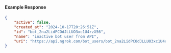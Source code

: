 <!-- Code generated for API Clients. DO NOT EDIT. -->

#### Example Response

```json
{
	"active": false,
	"created_at": "2024-10-17T20:26:51Z",
	"id": "bot_2na2LidPCOdJLLUO3xc1U4rzX56",
	"name": "inactive bot user from API",
	"uri": "https://api.ngrok.com/bot_users/bot_2na2LidPCOdJLLUO3xc1U4rzX56"
}
```
